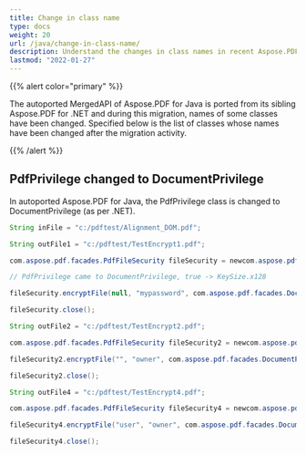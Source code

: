```yaml
---
title: Change in class name
type: docs
weight: 20
url: /java/change-in-class-name/
description: Understand the changes in class names in recent Aspose.PDF for Java versions to ensure compatibility with your existing codebase.
lastmod: "2022-01-27"
---
```


{{% alert color="primary" %}}

The autoported MergedAPI of Aspose.PDF for Java is ported from its sibling Aspose.PDF for .NET and during this migration, names of some classes have been changed. Specified below is the list of classes whose names have been changed after the migration activity.

{{% /alert %}}

## PdfPrivilege changed to DocumentPrivilege

In autoported Aspose.PDF for Java, the PdfPrivilege class is changed to DocumentPrivilege (as per .NET).

```java
String inFile = "c:/pdftest/Alignment_DOM.pdf";

String outFile1 = "c:/pdftest/TestEncrypt1.pdf";

com.aspose.pdf.facades.PdfFileSecurity fileSecurity = newcom.aspose.pdf.facades.PdfFileSecurity(inFile, outFile1);

// PdfPrivilege came to DocumentPrivilege, true -> KeySize.x128

fileSecurity.encryptFile(null, "mypassword", com.aspose.pdf.facades.DocumentPrivilege.getScreenReaders(), com.aspose.pdf.facades.KeySize.x128);

fileSecurity.close();

String outFile2 = "c:/pdftest/TestEncrypt2.pdf";

com.aspose.pdf.facades.PdfFileSecurity fileSecurity2 = newcom.aspose.pdf.facades.PdfFileSecurity(inFile, outFile2);

fileSecurity2.encryptFile("", "owner", com.aspose.pdf.facades.DocumentPrivilege.getAllowAll(), com.aspose.pdf.facades.KeySize.x128); // was PdfPrivilege.AllowAll

fileSecurity2.close();

String outFile4 = "c:/pdftest/TestEncrypt4.pdf";

com.aspose.pdf.facades.PdfFileSecurity fileSecurity4 = newcom.aspose.pdf.facades.PdfFileSecurity(inFile, outFile4);

fileSecurity4.encryptFile("user", "owner", com.aspose.pdf.facades.DocumentPrivilege.getCopy(), com.aspose.pdf.facades.KeySize.x40);// was PdfPrivilege.Copy

fileSecurity4.close();
```
